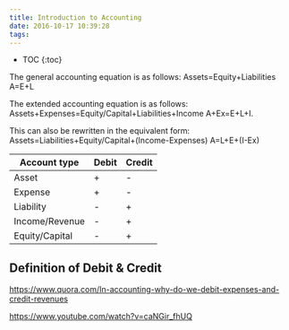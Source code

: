 ```yaml
---
title: Introduction to Accounting
date: 2016-10-17 10:39:28
tags:
---
```


* TOC
{:toc}

The general accounting equation is as follows:
Assets=Equity+Liabilities
A=E+L

The extended accounting equation is as follows:
Assets+Expenses=Equity/Capital+Liabilities+Income
A+Ex=E+L+I.

This can also be rewritten in the equivalent form:
Assets=Liabilities+Equity/Capital+(Income-Expenses)
A=L+E+(I-Ex)

| Account type   | Debit | Credit |
|----------------|-------|--------|
| Asset          | +     | -      |
| Expense        | +     | -      |
| Liability      | -     | +      |
| Income/Revenue | -     | +      |
| Equity/Capital | -     | +      |


## Definition of Debit & Credit

https://www.quora.com/In-accounting-why-do-we-debit-expenses-and-credit-revenues

https://www.youtube.com/watch?v=caNGir_fhUQ
